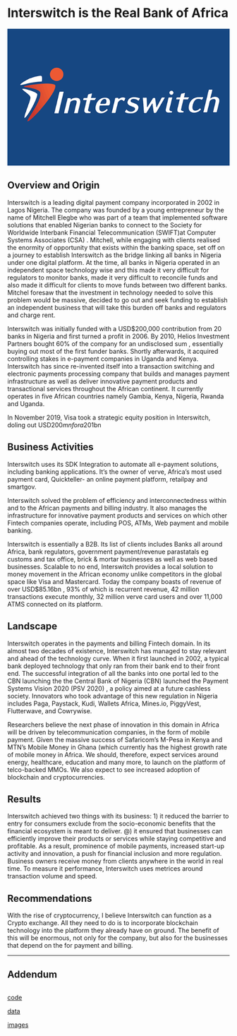 # Interswitch is the Real Bank of Africa
![](interswitch.png)
## Overview and Origin
Interswitch is a leading digital payment company incorporated in 2002 in Lagos Nigeria. The company was founded by a young entrepreneur by the name of Mitchell Elegbe who was part of a team that implemented software solutions that enabled Nigerian banks to connect to the Society for Worldwide Interbank Financial Telecommunication (SWIFT)at Computer Systems Associates (CSA) . Mitchell, while engaging with clients realised the enormity of opportunity that exists within the banking space, set off on a journey to establish Interswitch as the bridge linking all banks in Nigeria under one digital platform. At the time, all banks in Nigeria operated in an independent space technology wise and this made it very difficult for regulators to monitor banks, made it very difficult to reconcile funds and also made it difficult for clients to move funds between two different banks. Mitchel foresaw that the investment in technology needed to solve this problem would be massive, decided to go out and seek funding to establish an independent business that will take this burden off banks and regulators and charge rent. 

Interswitch was initially funded with a USD$200,000 contribution from 20 banks in Nigeria and first turned a profit in 2006. By 2010, Helios Investment Partners bought 60% of the company for an undisclosed sum , essentially buying out most of the first funder banks. Shortly afterwards, it acquired controlling stakes in e-payment companies in Uganda and Kenya. Interswitch has since re-invented itself into a transaction switching and electronic payments processing company that builds and manages payment infrastructure as well as deliver innovative payment products and transactional services throughout the African continent. It currently operates in five African countries namely Gambia, Kenya, Nigeria, Rwanda and Uganda. 

In November 2019, Visa took a strategic equity position in Interswitch, doling out USD$200mn for a 20% stake in the company, bringing the company valuation to a whooping USD$1bn

## Business Activities
Interswitch uses its SDK Integration to automate all e-payment solutions, including banking applications. It’s the owner of verve, Africa’s most used payment card, Quickteller- an online payment platform, retailpay and smartgov. 

Interswitch solved the problem of efficiency and interconnectedness within and to the African payments and billing industry. It also manages the infrastructure for innovative payment products and services on which other Fintech companies operate, including POS, ATMs, Web payment and mobile banking. 

Interswitch is essentially a B2B. Its list of clients includes Banks all around Africa, bank regulators, government payment/revenue parastatals eg customs and tax office, brick & mortar businesses as well as web based businesses. Scalable to no end, Interswitch provides a local solution to money movement in the African economy unlike competitors in the global space like Visa and Mastercard. Today the company boasts of revenue of over USD$85.16bn , 93% of which is recurrent revenue, 42 million transactions execute monthly, 32 million verve card users and over 11,000 ATMS connected on its platform. 

## Landscape
Interswitch operates in the payments and billing Fintech domain. In its almost two decades of existence, Interswitch has managed to stay relevant and ahead of the technology curve. When it first launched in 2002, a typical bank deployed technology that only ran from their bank end to their front end. The successful integration of all the banks into one portal led to the CBN launching the the Central Bank of Nigeria (CBN) launched the Payment Systems Vision 2020 (PSV 2020) , a policy aimed at a future cashless society. Innovators who took advantage of this new regulation in Nigeria includes Paga, Paystack, Kudi, Wallets Africa, Mines.io, PiggyVest, Flutterwave, and Cowrywise.

Researchers believe the next phase of innovation in this domain in Africa will be driven by telecommunication companies, in the form of mobile payment. Given the massive success of Safaricom’s M-Pesa in Kenya and MTN’s Mobile Money in Ghana (which currently has the highest growth rate of mobile money in Africa. We should, therefore, expect services around energy, healthcare, education and many more, to launch on the platform of telco-backed MMOs. We also expect to see increased adoption of blockchain and cryptocurrencies. 

## Results
Interswitch achieved two things with its business: 1) it reduced the barrier to entry for consumers exclude from the socio-economic benefits that the financial ecosystem is meant to deliver. @) it ensured that businesses can efficiently improve their products or services while staying competitive and profitable. As a result, prominence of mobile payments, increased start-up activity and innovation, a push for financial inclusion and more regulation. Business owners receive money from clients anywhere in the world in real time. To measure it performance, Interswitch uses metrices around transaction volume and speed. 

## Recommendations
With the rise of cryptocurrency, I believe Interswitch can function as a Crypto exchange. All they need to do is to incorporate blockchain technology into the platform they already have on ground. The benefit of this will be enormous, not only for the company, but also for the businesses that depend on the for payment and billing. 

---
## Addendum
```python
```
[code](code)

[data](data)

[images](images)